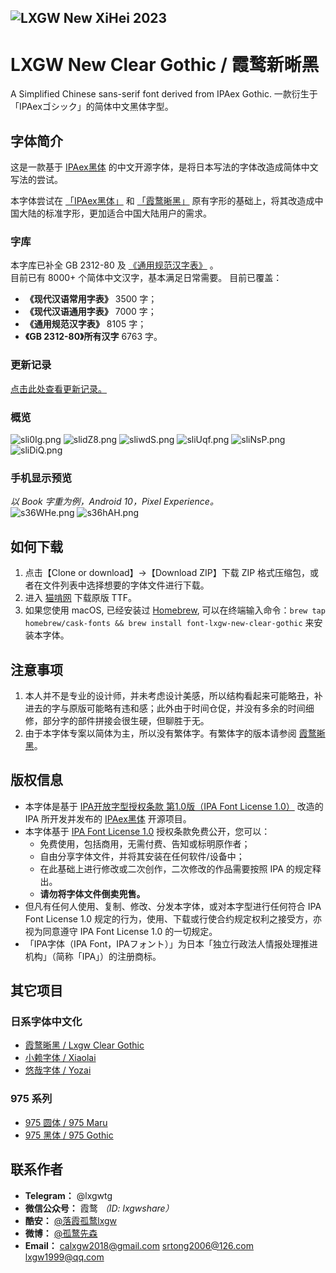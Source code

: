 ![LXGW New XiHei 2023](https://raw.githubusercontent.com/lxgw/LxgwNewClearGothic/main/documentation/newxihei2023.png)
---
# LXGW New Clear Gothic / 霞鹜新晰黑
A Simplified Chinese sans-serif font derived from IPAex Gothic. 一款衍生于「IPAexゴシック」的简体中文黑体字型。


## 字体简介
这是一款基于 [IPAex黑体](https://ipafont.ipa.go.jp) 的中文开源字体，是将日本写法的字体改造成简体中文写法的尝试。

本字体尝试在 [「IPAex黑体」](https://ipafont.ipa.go.jp) 和 [「霞鹜晰黑」](https://github.com/lxgw/LxgwClearGothic) 原有字形的基础上，将其改造成中国大陆的标准字形，更加适合中国大陆用户的需求。

### 字库
本字库已补全 GB 2312-80 及 [《通用规范汉字表》](http://www.gov.cn/zwgk/2013-08/19/content_2469793.htm) 。  
目前已有 8000+ 个简体中文汉字，基本满足日常需要。
目前已覆盖：
- **《现代汉语常用字表》** 3500 字；
- **《现代汉语通用字表》** 7000 字；
- **《通用规范汉字表》** 8105 字；
- **《GB 2312-80》所有汉字** 6763 字。
### 更新记录
[点击此处查看更新记录。](https://github.com/lxgw/LxgwNewClearGothic/blob/main/History.md)
### 概览
![sli0Ig.png](https://s3.ax1x.com/2021/01/10/sli0Ig.png)
![slidZ8.png](https://s3.ax1x.com/2021/01/10/slidZ8.png)
![sliwdS.png](https://s3.ax1x.com/2021/01/10/sliwdS.png)
![sliUqf.png](https://s3.ax1x.com/2021/01/10/sliUqf.png)
![sliNsP.png](https://s3.ax1x.com/2021/01/10/sliNsP.png)
![sliDiQ.png](https://s3.ax1x.com/2021/01/10/sliDiQ.png)
### 手机显示预览
*以 Book 字重为例，Android 10，Pixel Experience。*  
![s36WHe.png](https://s3.ax1x.com/2021/01/11/s36WHe.png)
![s36hAH.png](https://s3.ax1x.com/2021/01/11/s36hAH.png)

## 如何下载
1. 点击【Clone or download】->【Download ZIP】下载 ZIP 格式压缩包，或者在文件列表中选择想要的字体文件进行下载。
2. 进入 [猫啃网](https://www.maoken.com/freefonts/8999.html) 下载原版 TTF。
3. 如果您使用 macOS, 已经安装过 [Homebrew](https://brew.sh/), 可以在终端输入命令：`brew tap homebrew/cask-fonts && brew install font-lxgw-new-clear-gothic` 来安装本字体。

## 注意事项
1. 本人并不是专业的设计师，并未考虑设计美感，所以结构看起来可能略丑，补进去的字与原版可能略有违和感；此外由于时间仓促，并没有多余的时间细修，部分字的部件拼接会很生硬，但聊胜于无。
2. 由于本字体专案以简体为主，所以没有繁体字。有繁体字的版本请参阅 [霞鹜晰黑](https://github.com/lxgw/LxgwClearGothic)。

## 版权信息
- 本字体是基于 [IPA开放字型授权条款 第1.0版（IPA Font License 1.0）](https://opensource.org/licenses/IPA/) 改造的 IPA 所开发并发布的 [IPAex黑体](https://ipafont.ipa.go.jp) 开源项目。
- 本字体基于 [IPA Font License 1.0](https://opensource.org/licenses/IPA/) 授权条款免费公开，您可以：
  - 免费使用，包括商用，无需付费、告知或标明原作者；
  - 自由分享字体文件，并将其安装在任何软件/设备中；
  - 在此基础上进行修改或二次创作，二次修改的作品需要按照 IPA 的规定释出。
  - **请勿将字体文件倒卖兜售。**
- 但凡有任何人使用、复制、修改、分发本字体，或对本字型进行任何符合 IPA Font License 1.0 规定的行为，使用、下载或行使合约规定权利之接受方，亦视为同意遵守 IPA Font License 1.0 的一切规定。
- 「IPA字体（IPA Font，IPAフォント）」为日本「独立行政法人情报处理推进机构」（简称「IPA」）的注册商标。

## 其它项目
### 日系字体中文化
- [霞鹜晰黑 / Lxgw Clear Gothic](https://github.com/lxgw/LxgwClearGothic)
- [小赖字体 / Xiaolai](https://github.com/lxgw/kose-font)
- [悠哉字体 / Yozai](https://github.com/lxgw/yozai-font)
### 975 系列
- [975 圆体 / 975 Maru](https://github.com/lxgw/975maru)
- [975 黑体 / 975 Gothic](https://github.com/lxgw/975gothic)

## 联系作者

- **Telegram：** @lxgwtg
- **微信公众号：** 霞鹜 *（ID: lxgwshare）*
- **酷安：** [@落霞孤鹜lxgw](https://www.coolapk.com/u/633884)
- **微博：** [@孤鹜先森](https://weibo.com/6624339726)
- **Email：** calxgw2018@gmail.com srtong2006@126.com lxgw1999@qq.com
